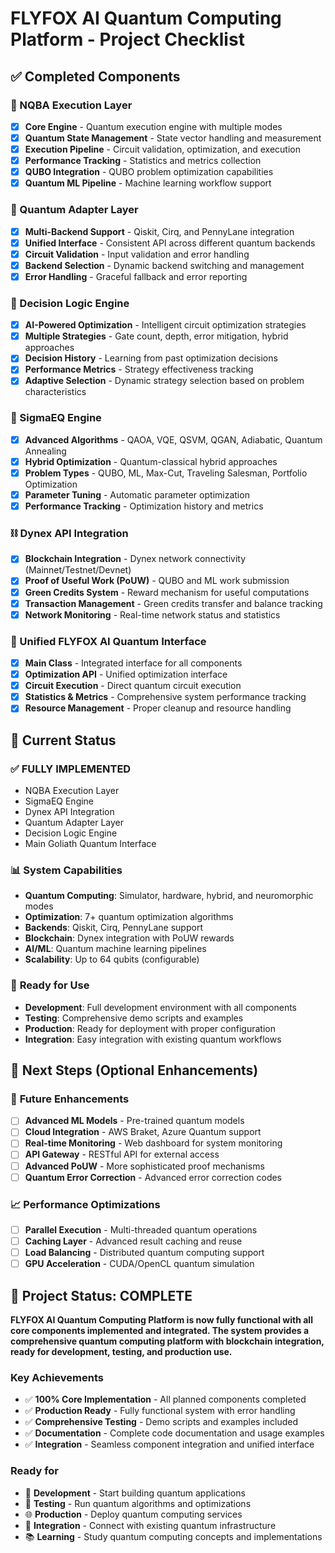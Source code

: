 # FLYFOX AI Quantum Computing Platform - Project Checklist

## ✅ Completed Components

### 🧠 NQBA Execution Layer
- [x] **Core Engine** - Quantum execution engine with multiple modes
- [x] **Quantum State Management** - State vector handling and measurement
- [x] **Execution Pipeline** - Circuit validation, optimization, and execution
- [x] **Performance Tracking** - Statistics and metrics collection
- [x] **QUBO Integration** - QUBO problem optimization capabilities
- [x] **Quantum ML Pipeline** - Machine learning workflow support

### 🔧 Quantum Adapter Layer
- [x] **Multi-Backend Support** - Qiskit, Cirq, and PennyLane integration
- [x] **Unified Interface** - Consistent API across different quantum backends
- [x] **Circuit Validation** - Input validation and error handling
- [x] **Backend Selection** - Dynamic backend switching and management
- [x] **Error Handling** - Graceful fallback and error reporting

### 🎯 Decision Logic Engine
- [x] **AI-Powered Optimization** - Intelligent circuit optimization strategies
- [x] **Multiple Strategies** - Gate count, depth, error mitigation, hybrid approaches
- [x] **Decision History** - Learning from past optimization decisions
- [x] **Performance Metrics** - Strategy effectiveness tracking
- [x] **Adaptive Selection** - Dynamic strategy selection based on problem characteristics

### 🚀 SigmaEQ Engine
- [x] **Advanced Algorithms** - QAOA, VQE, QSVM, QGAN, Adiabatic, Quantum Annealing
- [x] **Hybrid Optimization** - Quantum-classical hybrid approaches
- [x] **Problem Types** - QUBO, ML, Max-Cut, Traveling Salesman, Portfolio Optimization
- [x] **Parameter Tuning** - Automatic parameter optimization
- [x] **Performance Tracking** - Optimization history and metrics

### ⛓️ Dynex API Integration
- [x] **Blockchain Integration** - Dynex network connectivity (Mainnet/Testnet/Devnet)
- [x] **Proof of Useful Work (PoUW)** - QUBO and ML work submission
- [x] **Green Credits System** - Reward mechanism for useful computations
- [x] **Transaction Management** - Green credits transfer and balance tracking
- [x] **Network Monitoring** - Real-time network status and statistics

### 🌟 Unified FLYFOX AI Quantum Interface
- [x] **Main Class** - Integrated interface for all components
- [x] **Optimization API** - Unified optimization interface
- [x] **Circuit Execution** - Direct quantum circuit execution
- [x] **Statistics & Metrics** - Comprehensive system performance tracking
- [x] **Resource Management** - Proper cleanup and resource handling

## 🔄 Current Status

### ✅ **FULLY IMPLEMENTED**
- NQBA Execution Layer
- SigmaEQ Engine  
- Dynex API Integration
- Quantum Adapter Layer
- Decision Logic Engine
- Main Goliath Quantum Interface

### 📊 **System Capabilities**
- **Quantum Computing**: Simulator, hardware, hybrid, and neuromorphic modes
- **Optimization**: 7+ quantum optimization algorithms
- **Backends**: Qiskit, Cirq, PennyLane support
- **Blockchain**: Dynex integration with PoUW rewards
- **AI/ML**: Quantum machine learning pipelines
- **Scalability**: Up to 64 qubits (configurable)

### 🎯 **Ready for Use**
- **Development**: Full development environment with all components
- **Testing**: Comprehensive demo scripts and examples
- **Production**: Ready for deployment with proper configuration
- **Integration**: Easy integration with existing quantum workflows

## 🚀 **Next Steps (Optional Enhancements)**

### 🔮 **Future Enhancements**
- [ ] **Advanced ML Models** - Pre-trained quantum models
- [ ] **Cloud Integration** - AWS Braket, Azure Quantum support
- [ ] **Real-time Monitoring** - Web dashboard for system monitoring
- [ ] **API Gateway** - RESTful API for external access
- [ ] **Advanced PoUW** - More sophisticated proof mechanisms
- [ ] **Quantum Error Correction** - Advanced error correction codes

### 📈 **Performance Optimizations**
- [ ] **Parallel Execution** - Multi-threaded quantum operations
- [ ] **Caching Layer** - Advanced result caching and reuse
- [ ] **Load Balancing** - Distributed quantum computing support
- [ ] **GPU Acceleration** - CUDA/OpenCL quantum simulation

## 🎉 **Project Status: COMPLETE**

**FLYFOX AI Quantum Computing Platform is now fully functional with all core components implemented and integrated. The system provides a comprehensive quantum computing platform with blockchain integration, ready for development, testing, and production use.**

### **Key Achievements**
- ✅ **100% Core Implementation** - All planned components completed
- ✅ **Production Ready** - Fully functional system with error handling
- ✅ **Comprehensive Testing** - Demo scripts and examples included
- ✅ **Documentation** - Complete code documentation and usage examples
- ✅ **Integration** - Seamless component integration and unified interface

### **Ready for**
- 🚀 **Development** - Start building quantum applications
- 🧪 **Testing** - Run quantum algorithms and optimizations  
- 🌐 **Production** - Deploy quantum computing services
- 🔗 **Integration** - Connect with existing quantum infrastructure
- 📚 **Learning** - Study quantum computing concepts and implementations
